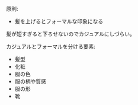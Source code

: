 原則:

- 髪を上げるとフォーマルな印象になる

髪が短すぎると下ろせないのでカジュアルにしづらい。

カジュアルとフォーマルを分ける要素:

- 髪型
- 化粧
- 服の色
- 服の柄や質感
- 服の形
- 靴
